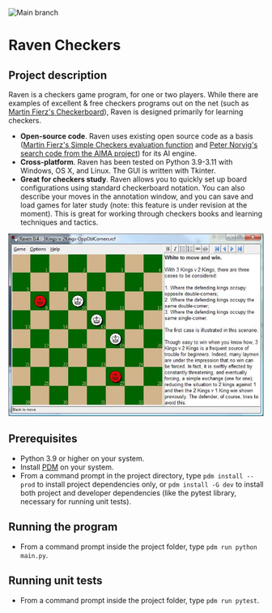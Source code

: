![Main branch](https://github.com/bcorfman/raven-checkers/actions/workflows/build-test.yml/badge.svg)

# Raven Checkers

## Project description

Raven is a checkers game program, for one or two players. While there are examples of excellent & free checkers programs out on the net (such as [Martin Fierz's Checkerboard](http://www.fierz.ch/checkers.htm)), Raven is designed primarily for learning checkers.

* **Open-source code**. Raven uses existing open source code as a basis ([Martin Fierz's Simple Checkers evaluation function](http://www.fierz.ch/engines.php) and [Peter Norvig's search code from the AIMA project](http://aima.cs.berkeley.edu/python/readme.html)) for its AI engine.
* **Cross-platform**. Raven has been tested on Python 3.9-3.11 with Windows, OS X, and Linux. The GUI is written with Tkinter.
* **Great for checkers study**. Raven allows you to quickly set up board configurations using standard checkerboard notation. You can also describe your moves in the annotation window, and you can save and load games for later study (note: this feature is under revision at the moment). This is great for working through checkers books and learning techniques and tactics.

<img src="images/XcPri.jpg">

## Prerequisites

* Python 3.9 or higher on your system.
* Install [PDM](https://pdm.fming.dev) on your system.
* From a command prompt in the project directory, type `pdm install --prod` to install project dependencies only, or `pdm install -G dev` to install both project and developer dependencies (like the pytest library, necessary for running unit tests).

## Running the program

* From a command prompt inside the project folder, type `pdm run python main.py`.

## Running unit tests

* From a command prompt inside the project folder, type `pdm run pytest`.
